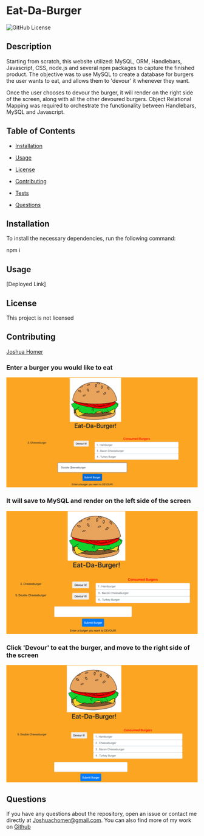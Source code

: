 
  # Eat-Da-Burger

  ![GitHub License](https://img.shields.io/badge/license-none-blue.svg)

  ## Description

Starting from scratch, this website utilized: MySQL, ORM, Handlebars, Javascript, CSS, node.js and several npm packages to capture the finished product. The objective was to use MySQL to create a database for burgers the user wants to eat, and allows them to 'devour' it whenever they want. 

Once the user chooses to devour the burger, it will render on the right side of the screen, along with all the other devoured burgers. Object Relational Mapping was required to orchestrate the functionality between Handlebars, MySQL and Javascript.

  ## Table of Contents

  * [Installation](#installation)

  * [Usage](#usage)

  * [License](#license)

  * [Contributing](#contributing)

  * [Tests](#tests)

  * [Questions](#questions)

  ## Installation
  To install the necessary dependencies, run the following command:
  
  npm i

  ## Usage
  
  [Deployed Link]

  ## License

  This project is not licensed

  ## Contributing

  [Joshua Homer](https://github.com/Jchomer90)

### Enter a burger you would like to eat
<img src="public/assets/images/screenShot1.jpeg" alt="Enter a Burger" width="700">

### It will save to MySQL and render on the left side of the screen
<img src="public/assets/images/screenShot2.jpeg" alt="Renders on left side" width="700">

### Click 'Devour' to eat the burger, and move to the right side of the screen
<img src="public/assets/images/screenShot3.jpeg" alt="Click Devour to move to right side" width="700">

  ## Questions
  If you have any questions about the repository, open an issue or contact me directly at Joshuachomer@gmail.com.
   You can also find more of my work on [Github](www.github.com/Jchomer90)
  